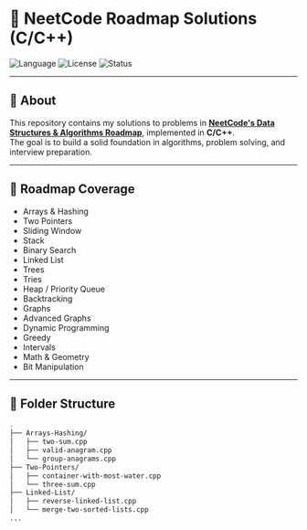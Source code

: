 # 📘 NeetCode Roadmap Solutions (C/C++)

![Language](https://img.shields.io/badge/language-C++-blue.svg)
![License](https://img.shields.io/badge/license-MIT-green.svg)
![Status](https://img.shields.io/badge/progress-In%20Progress-orange)

---

## 🔹 About
This repository contains my solutions to problems in **[NeetCode's Data Structures & Algorithms Roadmap](https://neetcode.io/roadmap)**, implemented in **C/C++**.  
The goal is to build a solid foundation in algorithms, problem solving, and interview preparation.

---

## 🔹 Roadmap Coverage
- Arrays & Hashing  
- Two Pointers  
- Sliding Window  
- Stack  
- Binary Search  
- Linked List  
- Trees  
- Tries  
- Heap / Priority Queue  
- Backtracking  
- Graphs  
- Advanced Graphs  
- Dynamic Programming  
- Greedy  
- Intervals  
- Math & Geometry  
- Bit Manipulation  

---

## 🔹 Folder Structure
```bash
.
├── Arrays-Hashing/
│   ├── two-sum.cpp
│   ├── valid-anagram.cpp
│   └── group-anagrams.cpp
├── Two-Pointers/
│   ├── container-with-most-water.cpp
│   └── three-sum.cpp
├── Linked-List/
│   ├── reverse-linked-list.cpp
│   └── merge-two-sorted-lists.cpp
...
